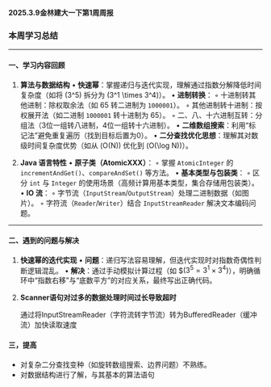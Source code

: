 **2025.3.9金林建大一下第1周周报**


### **本周学习总结**

---

#### **一、学习内容回顾**
1. **算法与数据结构** 
   • **快速幂**：掌握递归与迭代实现，理解通过指数分解降低时间复杂度（如将 \(3^5\) 拆分为 \(3^1 \times 3^4\)）。 
   • **进制转换**： 
     ◦ 十进制转其他进制：除权取余法（如 65 转二进制为 `1000001`）。 
     ◦ 其他进制转十进制：按权展开法（如二进制 `1000001` 转十进制为 65）。 
     ◦ 二、八、十六进制互转：分组法（3位一组转八进制，4位一组转十六进制）。 
   • **二维数组搜索**：利用“标记法”避免重复遍历（找到目标后置为0）。 
   • **二分查找优化思想**：理解其对数级时间复杂度优势（如从 \(O(N)\) 优化到 \(O(\log N)\)）。

2. **Java 语言特性** 
   • **原子类（AtomicXXX）**： 
     ◦ 掌握 `AtomicInteger` 的 `incrementAndGet()`、`compareAndSet()` 等方法。 
   • **基本类型与包装类**： 
     ◦ 区分 `int` 与 `Integer` 的使用场景（高频计算用基本类型，集合存储用包装类）。 
   • **IO 流**： 
     ◦ 字节流（`InputStream`/`OutputStream`）处理二进制数据（如图片）。 
     ◦ 字符流（`Reader`/`Writer`）结合 `InputStreamReader` 解决文本编码问题。  

---

#### **二、遇到的问题与解决**
1. **快速幂的迭代实现** 
   • **问题**：递归写法容易理解，但迭代实现时对指数奇偶性判断逻辑混乱。 
   • **解决**：通过手动模拟计算过程（如 \$$(3^5 = 3^{1} \times 3^{4})$），明确循环中“指数右移”与“底数平方”的对应关系，最终写出正确代码。

2. **Scanner语句对过多的数据处理时间过长导致超时**

   通过将InputStreamReader（字符流转字节流）转为BufferedReader（缓冲流）加快读取速度

#### **三，提高**

- 对复杂二分查找变种（如旋转数组搜索、边界问题）不熟练。 
- 对数据结构进行了解，与其基本的算法语句

